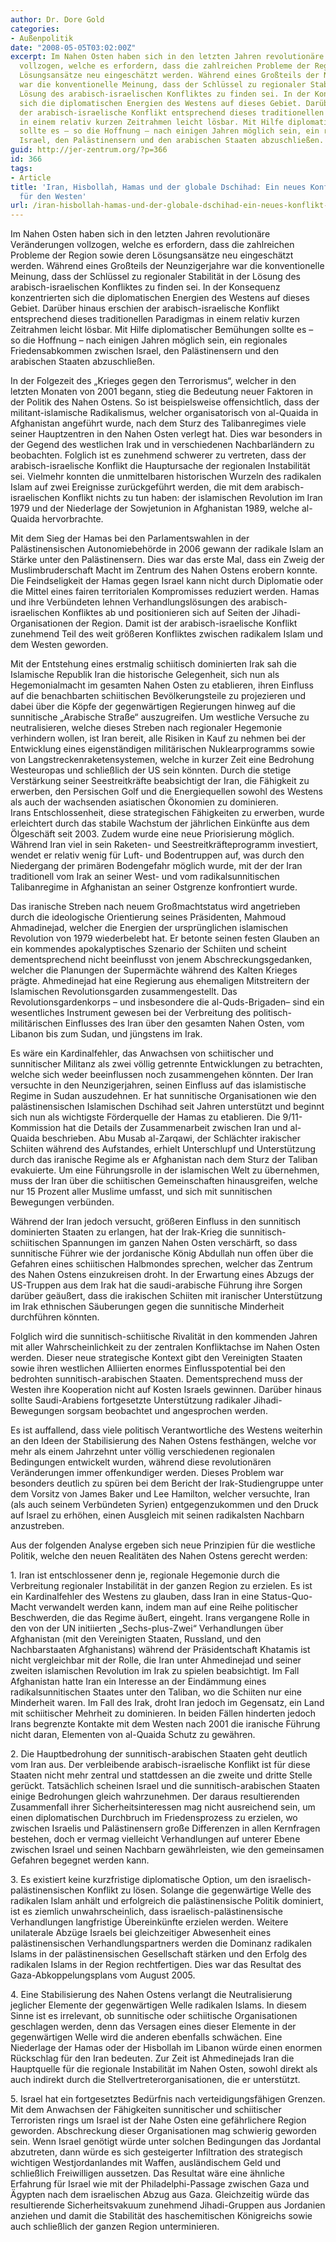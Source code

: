 ```yaml
---
author: Dr. Dore Gold
categories:
- Außenpolitik
date: "2008-05-05T03:02:00Z"
excerpt: Im Nahen Osten haben sich in den letzten Jahren revolutionäre Veränderungen
  vollzogen, welche es erfordern, dass die zahlreichen Probleme der Region sowie deren
  Lösungsansätze neu eingeschätzt werden. Während eines Großteils der Neunzigerjahre
  war die konventionelle Meinung, dass der Schlüssel zu regionaler Stabilität in der
  Lösung des arabisch-israelischen Konfliktes zu finden sei. In der Konsequenz konzentrierten
  sich die diplomatischen Energien des Westens auf dieses Gebiet. Darüber hinaus erschien
  der arabisch-israelische Konflikt entsprechend dieses traditionellen Paradigmas
  in einem relativ kurzen Zeitrahmen leicht lösbar. Mit Hilfe diplomatischer Bemühungen
  sollte es – so die Hoffnung – nach einigen Jahren möglich sein, ein regionales Friedensabkommen  zwischen
  Israel, den Palästinensern und den arabischen Staaten abzuschließen.
guid: http://jer-zentrum.org/?p=366
id: 366
tags:
- Article
title: 'Iran, Hisbollah, Hamas und der globale Dschihad: Ein neues Konflikt-Paradigma
  für den Westen'
url: /iran-hisbollah-hamas-und-der-globale-dschihad-ein-neues-konflikt-paradigma-fur-den-westen/
---
```


Im Nahen Osten haben sich in den letzten Jahren revolutionäre Veränderungen vollzogen, welche es erfordern, dass die zahlreichen Probleme der Region sowie deren Lösungsansätze neu eingeschätzt werden. Während eines Großteils der Neunzigerjahre war die konventionelle Meinung, dass der Schlüssel zu regionaler Stabilität in der Lösung des arabisch-israelischen Konfliktes zu finden sei. In der Konsequenz konzentrierten sich die diplomatischen Energien des Westens auf dieses Gebiet. Darüber hinaus erschien der arabisch-israelische Konflikt entsprechend dieses traditionellen Paradigmas in einem relativ kurzen Zeitrahmen leicht lösbar. Mit Hilfe diplomatischer Bemühungen sollte es – so die Hoffnung – nach einigen Jahren möglich sein, ein regionales Friedensabkommen zwischen Israel, den Palästinensern und den arabischen Staaten abzuschließen.

In der Folgezeit des „Krieges gegen den Terrorismus“, welcher in den letzten Monaten von 2001 begann, stieg die Bedeutung neuer Faktoren in der Politik des Nahen Ostens. So ist beispielsweise offensichtlich, dass der militant-islamische Radikalismus, welcher organisatorisch von al-Quaida in Afghanistan angeführt wurde, nach dem Sturz des Talibanregimes viele seiner Hauptzentren in den Nahen Osten verlegt hat. Dies war besonders in der Gegend des westlichen Irak und in verschiedenen Nachbarländern zu beobachten. Folglich ist es zunehmend schwerer zu vertreten, dass der arabisch-israelische Konflikt die Hauptursache der regionalen Instabilität sei. Vielmehr konnten die unmittelbaren historischen Wurzeln des radikalen Islam auf zwei Ereignisse zurückgeführt werden, die mit dem arabisch-israelischen Konflikt nichts zu tun haben: der islamischen Revolution im Iran 1979 und der Niederlage der Sowjetunion in Afghanistan 1989, welche al-Quaida hervorbrachte.

Mit dem Sieg der Hamas bei den Parlamentswahlen in der Palästinensischen Autonomiebehörde in 2006 gewann der radikale Islam an Stärke unter den Palästinensern. Dies war das erste Mal, dass ein Zweig der Muslimbruderschaft Macht im Zentrum des Nahen Ostens erobern konnte. Die Feindseligkeit der Hamas gegen Israel kann nicht durch Diplomatie oder die Mittel eines fairen territorialen Kompromisses reduziert werden. Hamas und ihre Verbündeten lehnen Verhandlungslösungen des arabisch-israelischen Konfliktes ab und positionieren sich auf Seiten der Jihadi-Organisationen der Region. Damit ist der arabisch-israelische Konflikt zunehmend Teil des weit größeren Konfliktes zwischen radikalem Islam und dem Westen geworden.

Mit der Entstehung eines erstmalig schiitisch dominierten Irak sah die Islamische Republik Iran die historische Gelegenheit, sich nun als Hegemonialmacht im gesamten Nahen Osten zu etablieren, ihren Einfluss auf die benachbarten schiitischen Bevölkerungsteile zu projezieren und dabei über die Köpfe der gegenwärtigen Regierungen hinweg auf die sunnitische „Arabische Straße“ auszugreifen. Um westliche Versuche zu neutralisieren, welche dieses Streben nach regionaler Hegemonie verhindern wollen, ist Iran bereit, alle Risiken in Kauf zu nehmen bei der Entwicklung eines eigenständigen militärischen Nuklearprogramms sowie von Langstreckenraketensystemen, welche in kurzer Zeit eine Bedrohung Westeuropas und schließlich der US sein könnten. Durch die stetige Verstärkung seiner Seestreitkräfte beabsichtigt der Iran, die Fähigkeit zu erwerben, den Persischen Golf und die Energiequellen sowohl des Westens als auch der wachsenden asiatischen Ökonomien zu dominieren.  
Irans Entschlossenheit, diese strategischen Fähigkeiten zu erwerben, wurde erleichtert durch das stabile Wachstum der jährlichen Einkünfte aus dem Ölgeschäft seit 2003. Zudem wurde eine neue Priorisierung möglich. Während Iran viel in sein Raketen- und Seestreitkräfteprogramm investiert, wendet er relativ wenig für Luft- und Bodentruppen auf, was durch den Niedergang der primären Bodengefahr möglich wurde, mit der der Iran traditionell vom Irak an seiner West- und vom radikalsunnitischen Talibanregime in Afghanistan an seiner Ostgrenze konfrontiert wurde.

Das iranische Streben nach neuem Großmachtstatus wird angetrieben durch die ideologische Orientierung seines Präsidenten, Mahmoud Ahmadinejad, welcher die Energien der ursprünglichen islamischen Revolution von 1979 wiederbelebt hat. Er betonte seinen festen Glauben an ein kommendes apokalyptisches Szenario der Schiiten und scheint dementsprechend nicht beeinflusst von jenem Abschreckungsgedanken, welcher die Planungen der Supermächte während des Kalten Krieges prägte. Ahmedinejad hat eine Regierung aus ehemaligen Mitstreitern der Islamischen Revolutionsgarden zusammengestellt. Das Revolutionsgardenkorps – und insbesondere die al-Quds-Brigaden– sind ein wesentliches Instrument gewesen bei der Verbreitung des politisch-militärischen Einflusses des Iran über den gesamten Nahen Osten, vom Libanon bis zum Sudan, und jüngstens im Irak.

Es wäre ein Kardinalfehler, das Anwachsen von schiitischer und sunnitischer Militanz als zwei völlig getrennte Entwicklungen zu betrachten, welche sich weder beeinflussen noch zusammengehen könnten. Der Iran versuchte in den Neunzigerjahren, seinen Einfluss auf das islamistische Regime in Sudan auszudehnen. Er hat sunnitische Organisationen wie den palästinensischen Islamischen Dschihad seit Jahren unterstützt und beginnt sich nun als wichtigste Förderquelle der Hamas zu etablieren. Die 9/11-Kommission hat die Details der Zusammenarbeit zwischen Iran und al-Quaida beschrieben. Abu Musab al-Zarqawi, der Schlächter irakischer Schiiten während des Aufstandes, erhielt Unterschlupf und Unterstützung durch das iranische Regime als er Afghanistan nach dem Sturz der Taliban evakuierte. Um eine Führungsrolle in der islamischen Welt zu übernehmen, muss der Iran über die schiitischen Gemeinschaften hinausgreifen, welche nur 15 Prozent aller Muslime umfasst, und sich mit sunnitischen Bewegungen verbünden.

Während der Iran jedoch versucht, größeren Einfluss in den sunnitisch dominierten Staaten zu erlangen, hat der Irak-Krieg die sunnitisch-schiitischen Spannungen im ganzen Nahen Osten verschärft, so dass sunnitische Führer wie der jordanische König Abdullah nun offen über die Gefahren eines schiitischen Halbmondes sprechen, welcher das Zentrum des Nahen Ostens einzukreisen droht. In der Erwartung eines Abzugs der US-Truppen aus dem Irak hat die saudi-arabische Führung ihre Sorgen darüber geäußert, dass die irakischen Schiiten mit iranischer Unterstützung im Irak ethnischen Säuberungen gegen die sunnitische Minderheit durchführen könnten.

Folglich wird die sunnitisch-schiitische Rivalität in den kommenden Jahren mit aller Wahrscheinlichkeit zu der zentralen Konfliktachse im Nahen Osten werden. Dieser neue strategische Kontext gibt den Vereinigten Staaten sowie ihren westlichen Alliierten enormes Einflusspotential bei den bedrohten sunnitisch-arabischen Staaten. Dementsprechend muss der Westen ihre Kooperation nicht auf Kosten Israels gewinnen. Darüber hinaus sollte Saudi-Arabiens fortgesetzte Unterstützung radikaler Jihadi-Bewegungen sorgsam beobachtet und angesprochen werden.

Es ist auffallend, dass viele politisch Verantwortliche des Westens weiterhin an den Ideen der Stabilisierung des Nahen Ostens festhängen, welche vor mehr als einem Jahrzehnt unter völlig verschiedenen regionalen Bedingungen entwickelt wurden, während diese revolutionären Veränderungen immer offenkundiger werden. Dieses Problem war besonders deutlich zu spüren bei dem Bericht der Irak-Studiengruppe unter dem Vorsitz von James Baker und Lee Hamilton, welcher versuchte, Iran (als auch seinem Verbündeten Syrien) entgegenzukommen und den Druck auf Israel zu erhöhen, einen Ausgleich mit seinen radikalsten Nachbarn anzustreben.

Aus der folgenden Analyse ergeben sich neue Prinzipien für die westliche Politik, welche den neuen Realitäten des Nahen Ostens gerecht werden:

1\. Iran ist entschlossener denn je, regionale Hegemonie durch die Verbreitung regionaler Instabilität in der ganzen Region zu erzielen. Es ist ein Kardinalfehler des Westens zu glauben, dass Iran in eine Status-Quo-Macht verwandelt werden kann, indem man auf eine Reihe politischer Beschwerden, die das Regime äußert, eingeht. Irans vergangene Rolle in den von der UN initiierten „Sechs-plus-Zwei“ Verhandlungen über Afghanistan (mit den Vereinigten Staaten, Russland, und den Nachbarstaaten Afghanistans) während der Präsidentschaft Khatamis ist nicht vergleichbar mit der Rolle, die Iran unter Ahmedinejad und seiner zweiten islamischen Revolution im Irak zu spielen beabsichtigt. Im Fall Afghanistan hatte Iran ein Interesse an der Eindämmung eines radikalsunnitischen Staates unter den Taliban, wo die Schiiten nur eine Minderheit waren. Im Fall des Irak, droht Iran jedoch im Gegensatz, ein Land mit schiitischer Mehrheit zu dominieren. In beiden Fällen hinderten jedoch Irans begrenzte Kontakte mit dem Westen nach 2001 die iranische Führung nicht daran, Elementen von al-Quaida Schutz zu gewähren.

2\. Die Hauptbedrohung der sunnitisch-arabischen Staaten geht deutlich vom Iran aus. Der verbleibende arabisch-israelische Konflikt ist für diese Staaten nicht mehr zentral und stattdessen an die zweite und dritte Stelle gerückt. Tatsächlich scheinen Israel und die sunnitisch-arabischen Staaten einige Bedrohungen gleich wahrzunehmen. Der daraus resultierenden Zusammenfall ihrer Sicherheitsinteressen mag nicht ausreichend sein, um einen diplomatischen Durchbruch im Friedensprozess zu erzielen, wo zwischen Israelis und Palästinensern große Differenzen in allen Kernfragen bestehen, doch er vermag vielleicht Verhandlungen auf unterer Ebene zwischen Israel und seinen Nachbarn gewährleisten, wie den gemeinsamen Gefahren begegnet werden kann.

3\. Es existiert keine kurzfristige diplomatische Option, um den israelisch-palästinensischen Konflikt zu lösen. Solange die gegenwärtige Welle des radikalen Islam anhält und erfolgreich die palästinensische Politik dominiert, ist es ziemlich unwahrscheinlich, dass israelisch-palästinensische Verhandlungen langfristige Übereinkünfte erzielen werden. Weitere unilaterale Abzüge Israels bei gleichzeitiger Abwesenheit eines palästinensischen Verhandlungspartners werden die Dominanz radikalen Islams in der palästinensischen Gesellschaft stärken und den Erfolg des radikalen Islams in der Region rechtfertigen. Dies war das Resultat des Gaza-Abkoppelungsplans vom August 2005.

4\. Eine Stabilisierung des Nahen Ostens verlangt die Neutralisierung jeglicher Elemente der gegenwärtigen Welle radikalen Islams. In diesem Sinne ist es irrelevant, ob sunnitische oder schiitische Organisationen geschlagen werden, denn das Versagen eines dieser Elemente in der gegenwärtigen Welle wird die anderen ebenfalls schwächen. Eine Niederlage der Hamas oder der Hisbollah im Libanon würde einen enormen Rückschlag für den Iran bedeuten. Zur Zeit ist Ahmedinejads Iran die Hauptquelle für die regionale Instabilität im Nahen Osten, sowohl direkt als auch indirekt durch die Stellvertreterorganisationen, die er unterstützt.

5\. Israel hat ein fortgesetztes Bedürfnis nach verteidigungsfähigen Grenzen. Mit dem Anwachsen der Fähigkeiten sunnitischer und schiitischer Terroristen rings um Israel ist der Nahe Osten eine gefährlichere Region geworden. Abschreckung dieser Organisationen mag schwierig geworden sein. Wenn Israel genötigt würde unter solchen Bedingungen das Jordantal abzutreten, dann würde es sich gesteigerter Infiltration des strategisch wichtigen Westjordanlandes mit Waffen, ausländischem Geld und schließlich Freiwilligen aussetzen. Das Resultat wäre eine ähnliche Erfahrung für Israel wie mit der Philadelphi-Passage zwischen Gaza und Ägypten nach dem israelischen Abzug aus Gaza. Gleichzeitig würde das resultierende Sicherheitsvakuum zunehmend Jihadi-Gruppen aus Jordanien anziehen und damit die Stabilität des haschemitischen Königreichs sowie auch schließlich der ganzen Region unterminieren.
